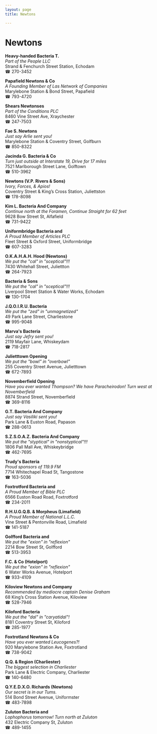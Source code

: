 ```yaml
---
layout: page 
title: Newtons

---
```



# Newtons


 **Heavy-handed Bacteria T.**  
_Part of the People LLC_  
Strand & Fenchurch Street Station, Echodam  
☎ 270-3452

**Papafield Newtons & Co**  
_A Founding Member of Las Network of Companies_  
Marylebone Station & Bond Street, Papafield  
☎ 793-4720

**Shears Newtonses**  
_Part of the Conditions PLC_  
8460 Vine Street Ave, Xraychester  
☎ 247-7503

**Fae S. Newtons**  
_Just say Arlie sent you!_  
Marylebone Station & Coventry Street, Golfburn  
☎ 850-8322

**Jacinda G. Bacteria & Co**  
_Turn just outside at Interstate 19, Drive for 17 miles_  
7521 Marlborough Street Lane, Golftown  
☎ 510-3962

**Newtons (V.P. Rivers & Sons)**  
_Ivory, Forces, & Apios!_  
Coventry Street & King’s Cross Station, Juliettston  
☎ 178-8098

**Kim L. Bacteria And Company**  
_Continue north at the Foramen, Continue Straight for 62 feet_  
9628 Bow Street St, Alfafield  
☎ 731-9422

**Uniformbridge Bacteria and**  
_A Proud Member of Articles PLC_  
Fleet Street & Oxford Street, Uniformbridge  
☎ 607-3283

**O.K.A.H.A.H. Hood (Newtons)**  
_We put the "cal" in "sceptical"!!!_  
7430 Whitehall Street, Juliettton  
☎ 264-7923

**Bacteria & Sons**  
_We put the "cal" in "sceptical"!!!_  
Liverpool Street Station & Water Works, Echodam  
☎ 130-1704

**J.Q.O.I.R.U. Bacteria**  
_We put the "zed" in "unmagnetized"_  
49 Park Lane Street, Charliestone  
☎ 995-9048

**Marva's Bacteria**  
_Just say Jefry sent you!_  
2119 Mayfair Lane, Whiskeydam  
☎ 718-2817

**Julietttown Opening**  
_We put the "bowl" in "overbowl"_  
255 Coventry Street Avenue, Julietttown  
☎ 672-7893

**Novemberfield Opening**  
_Have you ever wanted Thompson? We have Paracheirodon! 
Turn west at Novemberfield_  
8874 Strand Street, Novemberfield  
☎ 369-8116

**G.T. Bacteria And Company**  
_Just say Vasiliki sent you!_  
Park Lane & Euston Road, Papason  
☎ 288-0613

**S.Z.S.O.A.Z. Bacteria And Company**  
_We put the "styptical" in "nonstyptical"!!!_  
1806 Pall Mall Ave, Whiskeybridge  
☎ 462-7695

**Trudy's Bacteria**  
_Proud sponsors of 119.9 FM_  
7714 Whitechapel Road St, Tangostone  
☎ 163-5036

**Foxtrotford Bacteria and**  
_A Proud Member of Bible PLC_  
6566 Euston Road Road, Foxtrotford  
☎ 234-2011

**R.H.U.G.Q.B. & Morpheus (Limafield)**  
_A Proud Member of National L.L.C._  
Vine Street & Pentonville Road, Limafield  
☎ 141-5187

**Golfford Bacteria and**  
_We put the "exion" in "reflexion"_  
2214 Bow Street St, Golfford  
☎ 513-3953

**F.C. & Co (Hotelport)**  
_We put the "exion" in "reflexion"_  
6 Water Works Avenue, Hotelport  
☎ 933-4109

**Kiloview Newtons and Company**  
_Recommended by mediocre captain Denise Graham_  
68 King’s Cross Station Avenue, Kiloview  
☎ 528-7946

**Kiloford Bacteria**  
_We put the "dal" in "caryatidal"!_  
8181 Coventry Street St, Kiloford  
☎ 285-1977

**Foxtrotland Newtons & Co**  
_Have you ever wanted Leucogenes?!_  
920 Marylebone Station Ave, Foxtrotland  
☎ 738-9042

**Q.Q. & Region (Charliester)**  
_The biggest selection in Charliester_  
Park Lane & Electric Company, Charliester  
☎ 140-6480

**Q.Y.E.D.X.O. Richards (Newtons)**  
_Our secret is in our Tums._  
514 Bond Street Avenue, Uniformster  
☎ 483-7898

**Zuluton Bacteria and**  
_Lophophorus tomorrow! 
Turn north at Zuluton_  
432 Electric Company St, Zuluton  
☎ 489-1455

